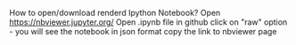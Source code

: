 How to open/download renderd Ipython Notebook?
  Open https://nbviewer.jupyter.org/
  Open .ipynb file in github
  click on "raw" option - you will see the notebook in json format
  copy the link to nbviewer page
